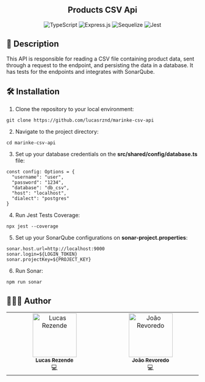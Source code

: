 <h2 align="center">Products CSV Api</h2>

<div align="center">
  
![TypeScript](https://img.shields.io/badge/typescript-%23007ACC.svg?style=for-the-badge&logo=typescript&logoColor=white)
![Express.js](https://img.shields.io/badge/express.js-%23404d59.svg?style=for-the-badge&logo=express&logoColor=%2361DAFB)
![Sequelize](https://img.shields.io/badge/Sequelize-52B0E7?style=for-the-badge&logo=Sequelize&logoColor=white)
![Jest](https://img.shields.io/badge/-jest-%23C21325?style=for-the-badge&logo=jest&logoColor=white)
</div>

<h2 id="description">📙 Description</h2>

This API is responsible for reading a CSV file containing product data, sent through a request to the endpoint, and persisting the data in a database. It has tests for the endpoints and integrates with SonarQube.

<h2 id="installation">🛠️ Installation</h2>

1. Clone the repository to your local environment:

```
git clone https://github.com/lucasrznd/marinke-csv-api
```

2. Navigate to the project directory:

```
cd marinke-csv-api
```

3. Set up your database credentials on the **src/shared/config/database.ts** file:

```
const config: Options = {
  "username": "user",
  "password": "1234",
  "database": "db_csv",
  "host": "localhost",
  "dialect": "postgres"
}
```
4. Run Jest Tests Coverage:
   
```
npx jest --coverage
```

5. Set up your SonarQube configurations on **sonar-project.properties**:

```
sonar.host.url=http://localhost:9000
sonar.login=${LOGIN_TOKEN}
sonar.projectKey=${PROJECT_KEY}
```

6. Run Sonar:

```
npm run sonar
```

<h2 id="authors">👨🏻‍💻 Author</h2>

<table>
  <tbody>
    <tr>
      <td align="center" valign="top" width="14.28%"><a href="https://github.com/lucasrznd"><img src="https://avatars.githubusercontent.com/u/101664450?v=4&v=" width="115px;" alt="Lucas Rezende"/><br /><sub><b>Lucas Rezende</b></sub></a><br/><a title="code">💻</a></td>
      <td align="center" valign="top" width="14.28%"><a href="https://github.com/Revored0"><img src="https://avatars.githubusercontent.com/u/107728250?v=4&v=" width="115px;" alt="João Revoredo"/><br /><sub><b>João Revoredo</b></sub></a><br/><a title="code">💻</a></td>
  </tbody>
</table>
